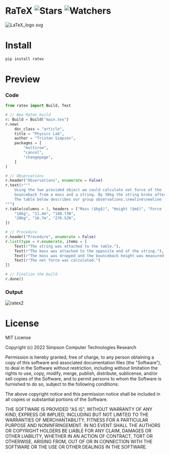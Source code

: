 # RaTeX ![Stars](https://img.shields.io/github/stars/Simpson-Computer-Technologies-Research/RaTeX?color=brightgreen) ![Watchers](https://img.shields.io/github/watchers/Simpson-Computer-Technologies-Research/RaTeX?label=Watchers)
![LaTeX_logo svg](https://user-images.githubusercontent.com/75189508/205514342-de019b59-ae1e-44a0-952e-02e289abf584.png)

# Install
```py
pip install ratex
```

# Preview

<h3>Code</h3>

```py
from ratex import Build, Text

# // New Ratex build
r: Build = Build("main.tex")
r.new(
    doc_class = "article", 
    title = "Physics Lab", 
    author = "Tristan Simpson",
    packages = [
        "multirow",
        "cancel",
        "changepage",
    ]
)

# // Observations
r.header("Observations", enumerate = False)
r.text(r"""
    Using the two provided object we could calculate net force of the 
    bounceback from a mass and a string. By 30kg the string broke after the mass was dropped. 
    The table below describes our group observations.\newline\newline
""")
r.table(columns = 3, headers = ["Mass ($kg$)", "Height ($m$)", "Force (N)"], data = [
    "10kg", "11.4m", "108.73N",
    "20kg", "16.7m", "276.52N",
])

# // Procedure
r.header("Procedure", enumerate = False)
r.list(type = r.enumerate, items = [
    Text(r"The string was attached to the table."),
    Text(r"The mass was attached to the opposite end of the string."),
    Text(r"The mass was dropped and the bounceback height was measured."),
    Text(r"The net force was calculated.")
])

# // Finalize the build
r.done()
```

<h3>Output</h3>

![ratex2](https://user-images.githubusercontent.com/75189508/205525983-dcfbc5a0-1aa8-4180-8706-cdb778c22e63.png)

# License
MIT License

Copyright (c) 2022 Simpson Computer Technologies Research

Permission is hereby granted, free of charge, to any person obtaining a copy
of this software and associated documentation files (the "Software"), to deal
in the Software without restriction, including without limitation the rights
to use, copy, modify, merge, publish, distribute, sublicense, and/or sell
copies of the Software, and to permit persons to whom the Software is
furnished to do so, subject to the following conditions:

The above copyright notice and this permission notice shall be included in all
copies or substantial portions of the Software.

THE SOFTWARE IS PROVIDED "AS IS", WITHOUT WARRANTY OF ANY KIND, EXPRESS OR
IMPLIED, INCLUDING BUT NOT LIMITED TO THE WARRANTIES OF MERCHANTABILITY,
FITNESS FOR A PARTICULAR PURPOSE AND NONINFRINGEMENT. IN NO EVENT SHALL THE
AUTHORS OR COPYRIGHT HOLDERS BE LIABLE FOR ANY CLAIM, DAMAGES OR OTHER
LIABILITY, WHETHER IN AN ACTION OF CONTRACT, TORT OR OTHERWISE, ARISING FROM,
OUT OF OR IN CONNECTION WITH THE SOFTWARE OR THE USE OR OTHER DEALINGS IN THE
SOFTWARE.
